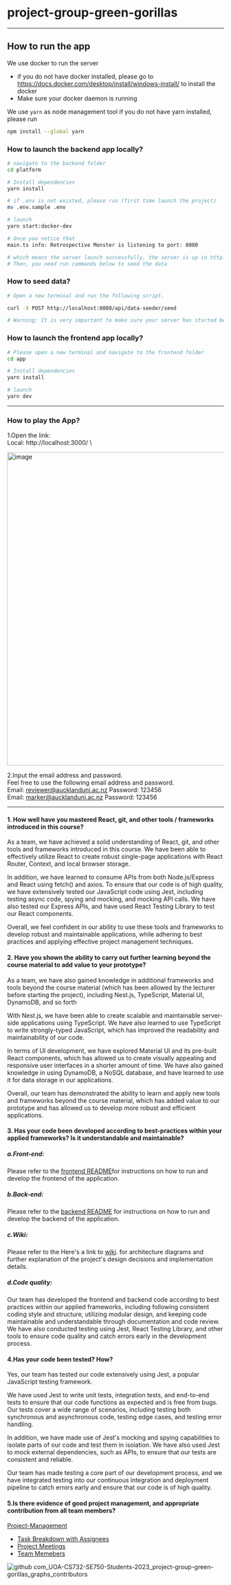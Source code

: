 # project-group-green-gorillas
***

## How to run the app

We use docker to run the server
- if you do not have docker installed, please go to https://docs.docker.com/desktop/install/windows-install/ to install the docker
- Make sure your docker daemon is running

We use `yarn` as node management tool
if you do not have yarn installed, please run
```bash
npm install --global yarn
```

### How to launch the backend app locally?
```bash
# navigate to the backend folder
cd platform

# Install dependencies
yarn install 

# if .env is not existed, please run (first time launch the project)
mv .env.sample .env

# launch
yarn start:docker-dev

# Once you notice that
main.ts info: Retrospective Monster is listening to port: 8080

# which means the server launch successfully, the server is up in http://localhost:8080
# Then, you need run commands below to seed the data

```


### How to seed data?
```bash
# Open a new terminal and run the following script.

curl -X POST http://localhost:8080/api/data-seeder/seed 

# Warning: It is very important to make sure your server has started before running this code in your terminal
```



### How to launch the frontend app locally?
```bash
# Please open a new terminal and navigate to the frontend folder
cd app

# Install dependencies
yarn install 

# launch
yarn dev
```
***

### How to play the App?

1.Open the link: \
Local:   http://localhost:3000/  \

<img width="729" alt="image" src="https://github.com/UOA-CS732-SE750-Students-2023/project-group-green-gorillas/assets/80732580/b033f6f5-9483-4232-b892-fa8f15fcbdd2">


2.Input the email address and password.\
Feel free to use the following email address and password.\
Email: reviewer@aucklanduni.ac.nz Password: 123456\
Email: marker@aucklanduni.ac.nz Password: 123456
***

#### 1. How well have you mastered React, git, and other tools / frameworks introduced in this course?
As a team, we have achieved a solid understanding of React, git, and other tools and frameworks introduced in this course. We have been able to effectively utilize React to create robust single-page applications with React Router, Context, and local browser storage.

In addition, we have learned to consume APIs from both Node.js/Express and React using fetch() and axios. To ensure that our code is of high quality, we have extensively tested our JavaScript code using Jest, including testing async code, spying and mocking, and mocking API calls. We have also tested our Express APIs, and have used React Testing Library to test our React components.

Overall, we feel confident in our ability to use these tools and frameworks to develop robust and maintainable applications, while adhering to best practices and applying effective project management techniques.
#### 2. Have you shown the ability to carry out further learning beyond the course material to add value to your prototype?
As a team, we have also gained knowledge in additional frameworks and tools beyond the course material (which has been allowed by the lecturer before starting the project), including Nest.js, TypeScript, Material UI, DynamoDB, and so forth

With Nest.js, we have been able to create scalable and maintainable server-side applications using TypeScript. We have also learned to use TypeScript to write strongly-typed JavaScript, which has improved the readability and maintainability of our code.

In terms of UI development, we have explored Material UI and its pre-built React components, which has allowed us to create visually appealing and responsive user interfaces in a shorter amount of time. We have also gained knowledge in using DynamoDB, a NoSQL database, and have learned to use it for data storage in our applications.

Overall, our team has demonstrated the ability to learn and apply new tools and frameworks beyond the course material, which has added value to our prototype and has allowed us to develop more robust and efficient applications.

#### 3. Has your code been developed according to best-practices within your applied frameworks? Is it understandable and maintainable?
##### a.Front-end:
Please refer to the [frontend README](https://github.com/UOA-CS732-SE750-Students-2023/project-group-green-gorillas/wiki/How-to-run-Retrospective-Monster-Client%3F)for instructions on how to run and develop the frontend of the application.
##### b.Back-end:
Please refer to the [backend README](https://github.com/UOA-CS732-SE750-Students-2023/project-group-green-gorillas/wiki/How-to-run-Retrospective-Monster-Server%3F) for instructions on how to run and develop the backend of the application.
##### c.Wiki:
Please refer to the Here's a link to [wiki](https://github.com/UOA-CS732-SE750-Students-2023/project-group-green-gorillas/wiki).
for architecture diagrams and further explanation of the project's design decisions and implementation details.
##### d.Code quality:
Our team has developed the frontend and backend code according to best practices within our applied frameworks, including following consistent coding style and structure, utilizing modular design, and keeping code maintainable and understandable through documentation and code review. We have also conducted testing using Jest, React Testing Library, and other tools to ensure code quality and catch errors early in the development process.

#### 4.Has your code been tested? How?
Yes, our team has tested our code extensively using Jest, a popular JavaScript testing framework.

We have used Jest to write unit tests, integration tests, and end-to-end tests to ensure that our code functions as expected and is free from bugs. Our tests cover a wide range of scenarios, including testing both synchronous and asynchronous code, testing edge cases, and testing error handling.

In addition, we have made use of Jest's mocking and spying capabilities to isolate parts of our code and test them in isolation. We have also used Jest to mock external dependencies, such as APIs, to ensure that our tests are consistent and reliable.

Our team has made testing a core part of our development process, and we have integrated testing into our continuous integration and deployment pipeline to catch errors early and ensure that our code is of high quality.
#### 5.Is there evidence of good project management, and appropriate contribution from all team members?

[Project-Management](https://github.com/UOA-CS732-SE750-Students-2023/project-group-green-gorillas/wiki/Project-Management)
* [Task Breakdown with Assignees](https://docs.google.com/spreadsheets/d/1PfMBGzP6S07vUS5GrxpW0-qTBU9FCGQMnis5TYSS9ww/edit?usp=sharing)
* [Project Meetings](https://github.com/UOA-CS732-SE750-Students-2023/project-group-green-gorillas/wiki/Project-Meeting)
* [Team Memebers](https://github.com/UOA-CS732-SE750-Students-2023/project-group-green-gorillas/wiki/Team-members)

![github com_UOA-CS732-SE750-Students-2023_project-group-green-gorillas_graphs_contributors](https://github.com/UOA-CS732-SE750-Students-2023/project-group-green-gorillas/assets/80732580/5faf084b-4417-4607-a398-cf860f3d431e)




